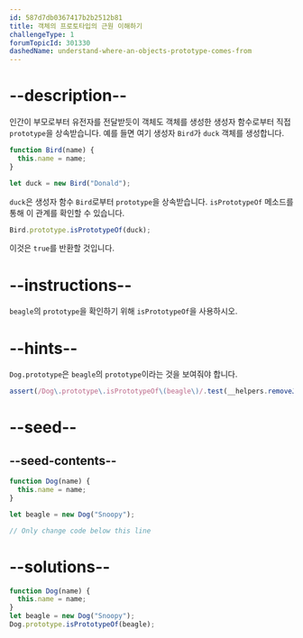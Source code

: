 ```yaml
---
id: 587d7db0367417b2b2512b81
title: 객체의 프로토타입의 근원 이해하기
challengeType: 1
forumTopicId: 301330
dashedName: understand-where-an-objects-prototype-comes-from
---
```


# --description--

인간이 부모로부터 유전자를 전달받듯이 객체도 객체를 생성한 생성자 함수로부터 직접 `prototype`을 상속받습니다. 예를 들면 여기 생성자 `Bird`가 `duck` 객체를 생성합니다.

```js
function Bird(name) {
  this.name = name;
}

let duck = new Bird("Donald");
```

`duck`은 생성자 함수 `Bird`로부터 `prototype`을 상속받습니다. `isPrototypeOf` 메소드를 통해 이 관계를 확인할 수 있습니다.

```js
Bird.prototype.isPrototypeOf(duck);
```

이것은 `true`를 반환할 것입니다.

# --instructions--

`beagle`의 `prototype`을 확인하기 위해 `isPrototypeOf`을 사용하시오.

# --hints--

`Dog.prototype`은 `beagle`의 `prototype`이라는 것을 보여줘야 합니다.

```js
assert(/Dog\.prototype\.isPrototypeOf\(beagle\)/.test(__helpers.removeJSComments(code)));
```

# --seed--

## --seed-contents--

```js
function Dog(name) {
  this.name = name;
}

let beagle = new Dog("Snoopy");

// Only change code below this line
```

# --solutions--

```js
function Dog(name) {
  this.name = name;
}
let beagle = new Dog("Snoopy");
Dog.prototype.isPrototypeOf(beagle);
```
